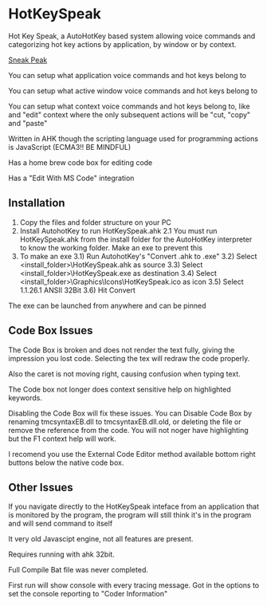 # HotKeySpeak
Hot Key Speak, a AutoHotKey based system allowing voice commands and categorizing hot key actions by application, by window or by context.



[Sneak Peak](https://icuurd12b42.github.io/HKSHelp/default.html?topic=MainUI)


You can setup what application voice commands and hot keys belong to

You can setup what active window voice commands and hot keys belong to

You can setup what context voice commands and hot keys belong to, like and "edit" context where the only subsequent actions will be "cut, "copy" and "paste"

Written in AHK though the scripting language used for programming actions is JavaScript (ECMA3!! BE MINDFUL)

Has a home brew code box for editing code

Has a "Edit With MS Code" integration


## Installation
1) Copy the files and folder structure on your PC
2) Install AutohotKey to run HotKeySpeak.ahk
   2.1 You must run HotKeySpeak.ahk from the install folder for the AutoHotKey interpreter to know the working folder. Make an exe to prevent this
3) To make an exe
   3.1) Run AutohotKey's "Convert .ahk to .exe"
   3.2) Select <install_folder>\HotKeySpeak.ahk as source
   3.3) Select <install_folder>\HotKeySpeak.exe as destination
   3.4) Select <install_folder>\Graphics\Icons\HotKeySpeak.ico as icon
   3.5) Select 1.1.26.1 ANSII 32Bit
   3.6) Hit Convert

The exe can be launched from anywhere and can be pinned


## Code Box Issues

The Code Box is broken and does not render the text fully, giving the impression you lost code. Selecting the tex will redraw the code properly. 

Also the caret is not moving right, causing confusion when typing text. 

The Code box not longer does context sensitive help on highlighted keywords.

Disabling the Code Box will fix these issues. You can Disable Code Box by renaming tmcsyntaxEB.dll to tmcsyntaxEB.dll.old, or deleting the file or remove the reference from the code. You will not noger have highlighting but the F1 context help will work.

I recomend you use the External Code Editor method available bottom right buttons below the native code box.



## Other Issues

If you navigate directly to the HotKeySpeak inteface from an application that is monitored by the program, the program will still think it's in the program and will send command to itself

It very old Javascipt engine, not all features are present. 

Requires running with ahk 32bit.

Full Compile Bat file was never completed.

First run will show console with every tracing message. Got in the options to set the console reporting to "Coder Information"

